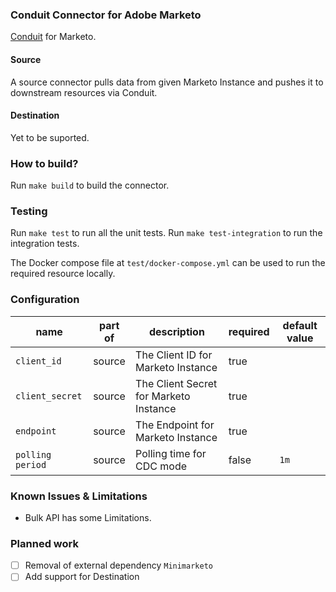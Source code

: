 ### Conduit Connector for Adobe Marketo
[Conduit](https://conduit.io) for Marketo.  <!-- TODO -->

#### Source
A source connector pulls data from given Marketo Instance and pushes it to downstream resources via Conduit.

#### Destination
Yet to be suported.
<A destination connector pushes data from upstream resources to an external resource via Conduit.>

### How to build?
Run `make build` to build the connector.

### Testing
Run `make test` to run all the unit tests. Run `make test-integration` to run the integration tests.

The Docker compose file at `test/docker-compose.yml` can be used to run the required resource locally.

### Configuration

| name | part of | description | required | default value |
|------|---------|-------------|----------|---------------|
|`client_id`|source|The Client ID for Marketo Instance|true| |
|`client_secret`|source|The Client Secret for Marketo Instance|true| |
|`endpoint`|source|The Endpoint for Marketo Instance|true||
|`polling period`|source|Polling time for CDC mode|false|`1m`|

### Known Issues & Limitations
* Bulk API has some Limitations.

### Planned work
- [ ] Removal of external dependency `Minimarketo`
- [ ] Add support for Destination 
